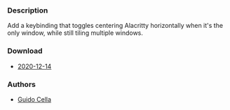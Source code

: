 ### Description
 Add a keybinding that toggles centering Alacritty horizontally when it's the only window, while still tiling multiple windows.

### Download
- [2020-12-14](https://github.com/djpohly/dwl/compare/main...guidocella:center-terminal.patch)

### Authors
- [Guido Cella](https://github.com/guidocell)
